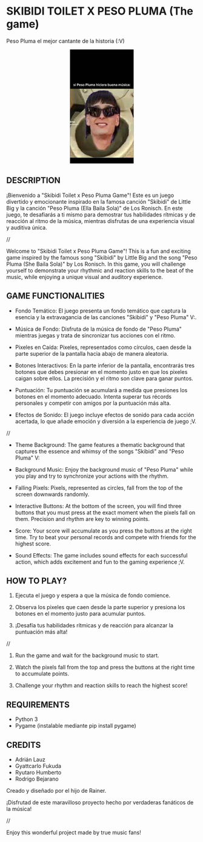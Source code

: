 # SKIBIDI TOILET X PESO PLUMA (The game)
Peso Pluma el mejor cantante de la historia (:V)


<div align="center">
  <img src="others/quelepareceesamorra.jpeg" alt="SKBTxPP">
</div>

## DESCRIPTION

¡Bienvenido a "Skibidi Toilet x Peso Pluma Game"! Este es un juego divertido y emocionante inspirado en la famosa canción "Skibidi" de Little Big y la canción "Peso Pluma (Ella Baila Sola)" de Los Ronisch. En este juego, te desafiarás a ti mismo para demostrar tus habilidades rítmicas y de reacción al ritmo de la música, mientras disfrutas de una experiencia visual y auditiva única.

//

Welcome to "Skibidi Toilet x Peso Pluma Game"! This is a fun and exciting game inspired by the famous song "Skibidi" by Little Big and the song "Peso Pluma (She Baila Sola)" by Los Ronisch. In this game, you will challenge yourself to demonstrate your rhythmic and reaction skills to the beat of the music, while enjoying a unique visual and auditory experience.

## GAME FUNCTIONALITIES

- Fondo Temático: El juego presenta un fondo temático que captura la esencia y la extravagancia de las canciones "Skibidi" y "Peso Pluma" V:.

- Música de Fondo: Disfruta de la música de fondo de "Peso Pluma" mientras juegas y trata de sincronizar tus acciones con el ritmo.

- Pixeles en Caída: Pixeles, representados como círculos, caen desde la parte superior de la pantalla hacia abajo de manera aleatoria.

- Botones Interactivos: En la parte inferior de la pantalla, encontrarás tres botones que debes presionar en el momento justo en que los pixeles caigan sobre ellos. La precisión y el ritmo son clave para ganar puntos.

- Puntuación: Tu puntuación se acumulará a medida que presiones los botones en el momento adecuado. Intenta superar tus récords personales y competir con amigos por la puntuación más alta.

- Efectos de Sonido: El juego incluye efectos de sonido para cada acción acertada, lo que añade emoción y diversión a la experiencia de juego ;V.

//

- Theme Background: The game features a thematic background that captures the essence and whimsy of the songs "Skibidi" and "Peso Pluma" V:

- Background Music: Enjoy the background music of "Peso Pluma" while you play and try to synchronize your actions with the rhythm.

- Falling Pixels: Pixels, represented as circles, fall from the top of the screen downwards randomly.

- Interactive Buttons: At the bottom of the screen, you will find three buttons that you must press at the exact moment when the pixels fall on them. Precision and rhythm are key to winning points.

- Score: Your score will accumulate as you press the buttons at the right time. Try to beat your personal records and compete with friends for the highest score.

- Sound Effects: The game includes sound effects for each successful action, which adds excitement and fun to the gaming experience ;V.

## HOW TO PLAY?

1. Ejecuta el juego y espera a que la música de fondo comience.

2. Observa los pixeles que caen desde la parte superior y presiona los botones en el momento justo para acumular puntos.

3. ¡Desafía tus habilidades rítmicas y de reacción para alcanzar la puntuación más alta!

//

1. Run the game and wait for the background music to start.

2. Watch the pixels fall from the top and press the buttons at the right time to accumulate points.

3. Challenge your rhythm and reaction skills to reach the highest score!

## REQUIREMENTS

- Python 3
- Pygame (instalable mediante pip install pygame)

## CREDITS

- Adrián Lauz
- Gyattcarlo Fukuda
- Ryutaro Humberto
- Rodrigo Bejarano

Creado y diseñado por el hijo de Rainer.

¡Disfrutad de este maravilloso proyecto hecho por verdaderas fanáticos de la música!

//

Enjoy this wonderful project made by true music fans!
